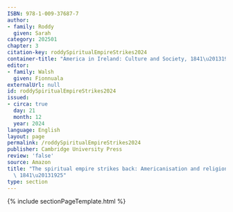 ```yaml
---
ISBN: 978-1-009-37687-7
author:
- family: Roddy
  given: Sarah
category: 202501
chapter: 3
citation-key: roddySpiritualEmpireStrikes2024
container-title: "America in Ireland: Culture and Society, 1841\u20131925"
editor:
- family: Walsh
  given: Fionnuala
externalUrl: null
id: roddySpiritualEmpireStrikes2024
issued:
- circa: true
  day: 21
  month: 12
  year: 2024
language: English
layout: page
permalink: /roddySpiritualEmpireStrikes2024
publisher: Cambridge University Press
review: 'false'
source: Amazon
title: "The spiritual empire strikes back: Americanisation and religion in Ireland,\
  \ 1841\u20131925"
type: section
---
```

{% include sectionPageTemplate.html %}